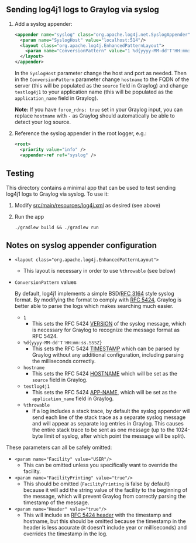 ## Sending log4j1 logs to Graylog via syslog
1. Add a syslog appender:

    ```xml
    <appender name="syslog" class="org.apache.log4j.net.SyslogAppender">
      <param name="SyslogHost" value="localhost:514"/>
      <layout class="org.apache.log4j.EnhancedPatternLayout">
        <param name="ConversionPattern" value="1 %d{yyyy-MM-dd'T'HH:mm:ss.SSSZ} hostname testlog4j1 [%t] %-5p %c %x - %m%n%throwable"/>
      </layout>
    </appender>
    ```

    In the `SyslogHost` parameter change the host and port as needed. Then in the `ConversionPattern` parameter change
    `hostname` to the FQDN of the server (this will be populated as the `source` field in Graylog) and change
    `testlog4j1` to your application name (this will be populated as the `application_name` field in Graylog).

    **Note:** If you have `force_rdns: true` set in your Graylog input, you can replace `hostname` with `-` as Graylog
    should automatically be able to detect your log source.

1. Reference the syslog appender in the root logger, e.g.:

    ```xml
    <root>
      <priority value="info" />
      <appender-ref ref="syslog" />
    ```


## Testing
This directory contains a minimal app that can be used to test sending log4j1 logs to Graylog via syslog. To use it:

1. Modify [src/main/resources/log4j.xml](src/main/resources/log4j.xml) as desired (see above)

1. Run the app

    ```
    ./gradlew build && ./gradlew run
    ```


## Notes on syslog appender configuration
- `<layout class="org.apache.log4j.EnhancedPatternLayout">`
    - This layout is necessary in order to use `%throwable` (see below)
- `ConversionPattern` values

    By default, log4j1 implements a simple BSD/[RFC 3164](https://tools.ietf.org/html/rfc3164) style syslog format. By
    modifying the format to comply with [RFC 5424](https://tools.ietf.org/html/rfc5424), Graylog is better able to parse
    the logs which makes searching much easier.
    - `1`
        - This sets the RFC 5424 [VERSION](https://tools.ietf.org/html/rfc5424#section-6.2.2) of the syslog message,
        which is necessary for Graylog to recognize the message format as RFC 5424.
    - `%d{yyyy-MM-dd'T'HH:mm:ss.SSSZ}`
        - This sets the RFC 5424 [TIMESTAMP](https://tools.ietf.org/html/rfc5424#section-6.2.3) which can be parsed by
        Graylog without any additional configuration, including parsing the milliseconds correctly.
    - `hostname`
        - This sets the RFC 5424 [HOSTNAME](https://tools.ietf.org/html/rfc5424#section-6.2.4) which will be set as the
        `source` field in Graylog.
    - `testlog4j1`
        - This sets the RFC 5424 [APP-NAME](https://tools.ietf.org/html/rfc5424#section-6.2.5), which will be set as the
        `application_name` field in Graylog.
    - `%throwable`
        - If a log includes a stack trace, by default the syslog appender will send each line of the stack trace as a
        separate syslog message and will appear as separate log entries in Graylog. This causes the entire stack trace
        to be sent as one message (up to the 1024-byte limit of syslog, after which point the message will be split).

These parameters can all be safely omitted:
- `<param name="Facility" value="USER"/>`
    - This can be omitted unless you specifically want to override the facility.
- `<param name="FacilityPrinting" value="true"/>`
    - This should be omitted (`FacilityPrinting` is false by default) because it will add the string value of the
    facility to the beginning of the message, which will prevent Graylog from correctly parsing the timestamp of the
    message.
- `<param name="Header" value="true"/>`
    - This will include an [RFC 5424 header](https://tools.ietf.org/html/rfc5424#section-6.2) with the timestamp and
    hostname, but this should be omitted because the timestamp in the header is less accurate (it doesn't include year
    or milliseconds) and overrides the timestamp in the log.
